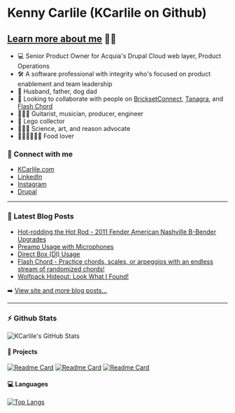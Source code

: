 # Kenny Carlile (KCarlile on Github)

## [Learn more about me][website] 🔬🧬

- 💻 Senior Product Owner for Acquia's Drupal Cloud web layer, Product Operations
- 🛠 A software professional with integrity who's focused on product enablement and team leadership
- 💟 Husband, father, dog dad
- 🤝 Looking to collaborate with people on [BricksetConnect][bricksetconnect], [Tanagra][tanagra], and [Flash Chord][flashchord]
- 🎸🎺🎼 Guitarist, musician, producer, engineer
- 🧱 Lego collector
- 🔭🎨🧠 Science, art, and reason advocate
- 🌮🍕🍔🍟🌭🍪 Food lover

### 🔗 Connect with me

- [KCarlile.com][website]
- [LinkedIn][linkedin]
- [Instagram][instagram]
- [Drupal][drupal]

---

### 📝 Latest Blog Posts

<!-- BLOG-POST-LIST:START -->
- [Hot-rodding the Hot Rod - 2011 Fender American Nashville B-Bender Upgrades](https://www.kennycarlile.com/blog/2020-09-14/hot-rodding-the-hot-rod-2011-fender-american-nashville-b-bender-upgrades)
- [Preamp Usage with Microphones](https://www.kennycarlile.com/blog/2020-09-09/preamp-usage-with-microphones)
- [Direct Box &lpar;DI&rpar; Usage](https://www.kennycarlile.com/blog/2020-08-12/direct-box-di-usage)
- [Flash Chord - Practice chords, scales, or arpeggios with an endless stream of randomized chords!](https://www.kennycarlile.com/blog/2020-07-28/flash-chord-practice-chords-scales-or-arpeggios-with-an-endless-stream-of)
- [Wolfpack Hideout: Look What I Found!](https://www.kennycarlile.com/bricks/2020/02/25/wolfpack-hideout-look-what-i-found.html)
<!-- BLOG-POST-LIST:END -->

➡️ [View site and more blog posts...](https://www.kennycarlile.com/)

---

### :zap: Github Stats

![KCarlile's GitHub Stats](https://github-readme-stats.vercel.app/api?username=kcarlile&show_icons=true&theme=dark&hide_border=true)

#### 📐 Projects

[![Readme Card](https://github-readme-stats.vercel.app/api/pin/?username=kcarlile&repo=flashchord&theme=dark&hide_border=true)](https://github.com/kcarlile/flashchord)
[![Readme Card](https://github-readme-stats.vercel.app/api/pin/?username=kcarlile&repo=tanagra&theme=dark&hide_border=true)](https://github.com/tanagra/tanagra)
[![Readme Card](https://github-readme-stats.vercel.app/api/pin/?username=kcarlile&repo=brickset_connect&theme=dark&hide_border=true)](https://github.com/kcarlile/brickset_connect)

#### 💻 Languages

[![Top Langs](https://github-readme-stats.vercel.app/api/top-langs/?username=kcarlile&theme=dark&hide_border=true&layout=compact)](https://github.com/kcarlile/github-readme-stats)

[website]: https://www.kcarlile.com/
[youtube]: https://youtube.com/KennyCarlile
[instagram]: https://instagram.com/kennycarlile
[linkedin]: https://www.linkedin.com/in/kennycarlile
[drupal]: https://www.drupal.org/u/kcarlile
[bricksetconnect]: https://www.drupal.org/project/brickset_connect
[tanagra]: http://www.tanagra.dev/
[flashchord]: http://www.flashchord.com/
